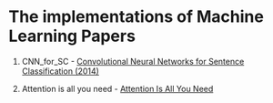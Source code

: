 # The implementations of Machine Learning Papers

01. CNN_for_SC - [Convolutional Neural Networks for Sentence Classification (2014)](https://www.aclweb.org/anthology/D14-1181.pdf)

02. Attention is all you need - [Attention Is All You Need](https://arxiv.org/pdf/1706.03762.pdf)

